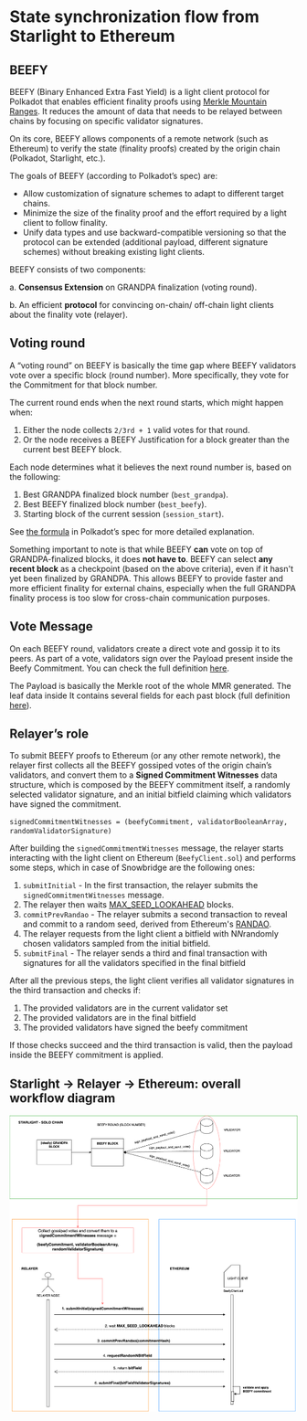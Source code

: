 # State synchronization flow from Starlight to Ethereum

## BEEFY

BEEFY (Binary Enhanced Extra Fast Yield) is a light client protocol for Polkadot that enables efficient finality proofs using [Merkle Mountain Ranges](https://spec.polkadot.network/sect-finality#defn-mmr). It reduces the amount of data that needs to be relayed between chains by focusing on specific validator signatures.

On its core, BEEFY allows components of a remote network (such as Ethereum) to verify the state (finality proofs) created by the origin chain (Polkadot, Starlight, etc.).

The goals of BEEFY (according to Polkadot’s spec) are:

- Allow customization of signature schemes to adapt to different target chains.
- Minimize the size of the finality proof and the effort required by a light client to follow finality.
- Unify data types and use backward-compatible versioning so that the protocol can be extended (additional payload, different signature schemes) without breaking existing light clients.

BEEFY consists of two components:

a. **Consensus Extension** on GRANDPA finalization (voting round).

b. An efficient **protocol** for convincing on-chain/ off-chain light clients about the finality vote (relayer).

## Voting round

A “voting round” on BEEFY is basically the time gap where BEEFY validators vote over a specific block (round number). More specifically, they vote for the Commitment for that block number.

The current round ends when the next round starts, which might happen when:

1. Either the node collects `2/3rd + 1` valid votes for that round.
2. Or the node receives a BEEFY Justification for a block greater than the current best BEEFY block.

Each node determines what it believes the next round number is, based on the following:

1. Best GRANDPA finalized block number (`best_grandpa`).
2. Best BEEFY finalized block number (`best_beefy`).
3. Starting block of the current session (`session_start`).

See [the formula](https://spec.polkadot.network/sect-finality#defn-beefy-round-number) in Polkadot’s spec for more detailed explanation.

Something important to note is that while BEEFY **can** vote on top of GRANDPA-finalized blocks, it does **not have to**. BEEFY can select **any recent block** as a checkpoint (based on the above criteria), even if it hasn't yet been finalized by GRANDPA. This allows BEEFY to provide faster and more efficient finality for external chains, especially when the full GRANDPA finality process is too slow for cross-chain communication purposes.

## Vote Message

On each BEEFY round, validators create a direct vote and gossip it to its peers. As part of a vote, validators sign over the Payload present inside the Beefy Commitment. You can check the full definition [here](https://spec.polkadot.network/chap-networking#defn-msg-beefy-gossip).

The Payload is basically the Merkle root of the whole MMR generated. The leaf data inside It contains several fields for each past block (full definition [here](https://spec.polkadot.network/sect-finality#defn-beefy-payload)).

## Relayer’s role

To submit BEEFY proofs to Ethereum (or any other remote network), the relayer first collects all the BEEFY gossiped votes of the origin chain’s validators, and convert them to a **Signed Commitment Witnesses** data structure, which is composed by the BEEFY commitment itself, a randomly selected validator signature, and an initial bitfield claiming which validators have signed the commitment.

```code
signedCommitmentWitnesses = (beefyCommitment, validatorBooleanArray, randomValidatorSignature)
```

After building the `signedCommitmentWitnesses` message, the relayer starts interacting with the light client on Ethereum (`BeefyClient.sol`) and performs some steps, which in case of Snowbridge are the following ones:

1. `submitInitial` - In the first transaction, the relayer submits the `signedCommitmentWitnesses` message.
2. The relayer then waits [MAX_SEED_LOOKAHEAD](https://eth2book.info/bellatrix/part3/config/preset/#max_seed_lookahead) blocks.
3. `commitPrevRandao` - The relayer submits a second transaction to reveal and commit to a random seed, derived from Ethereum's [RANDAO](https://eips.ethereum.org/EIPS/eip-4399).
4. The relayer requests from the light client a bitfield with N*N*randomly chosen validators sampled from the initial bitfield.
5. `submitFinal` - The relayer sends a third and final transaction with signatures for all the validators specified in the final bitfield

After all the previous steps, the light client verifies all validator signatures in the third transaction and checks if:

1. The provided validators are in the current validator set
2. The provided validators are in the final bitfield
3. The provided validators have signed the beefy commitment

If those checks succeed and the third transaction is valid, then the payload inside the BEEFY commitment is applied.

## Starlight → Relayer → Ethereum: overall workflow diagram
<p align="center">
  <img src="images/starlight_ethereum_beefy_sync.drawio.png" width="1000">
</p>